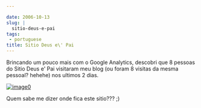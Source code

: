 ```yaml
---

date: 2006-10-13
slug: |
  sitio-deus-e-pai
tags:
 - portuguese
title: Sitio Deus e\' Pai
---
```


Brincando um pouco mais com o Google Analytics, descobri que 8 pessoas
do Sitio Deus e' Pai visitaram meu blog (ou foram 8 visitas da mesma
pessoal? hehehe) nos ultimos 2 dias.

[![image0](http://static.flickr.com/110/268756269_d6d0ab22c5.jpg)](http://static.flickr.com/110/268756269_d6d0ab22c5_o.png)

Quem sabe me dizer onde fica este sitio??? ;)
